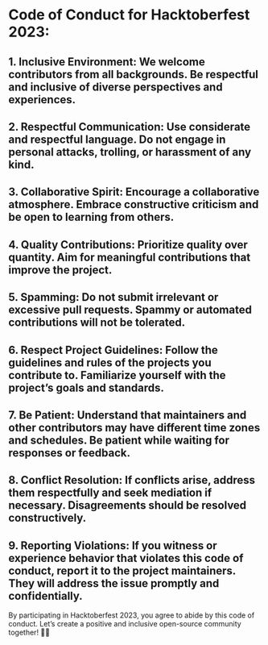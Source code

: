 # Code of Conduct for Hacktoberfest 2023:

## 1. Inclusive Environment: We welcome contributors from all backgrounds. Be respectful and inclusive of diverse perspectives and experiences.

## 2. Respectful Communication: Use considerate and respectful language. Do not engage in personal attacks, trolling, or harassment of any kind.

## 3. Collaborative Spirit: Encourage a collaborative atmosphere. Embrace constructive criticism and be open to learning from others.

## 4. Quality Contributions: Prioritize quality over quantity. Aim for meaningful contributions that improve the project.

## 5.  Spamming: Do not submit irrelevant or excessive pull requests. Spammy or automated contributions will not be tolerated.

## 6. Respect Project Guidelines: Follow the guidelines and rules of the projects you contribute to. Familiarize yourself with the project’s goals and standards.

## 7. Be Patient: Understand that maintainers and other contributors may have different time zones and schedules. Be patient while waiting for responses or feedback.

## 8. Conflict Resolution: If conflicts arise, address them respectfully and seek mediation if necessary. Disagreements should be resolved constructively.

## 9. Reporting Violations: If you witness or experience behavior that violates this code of conduct, report it to the project maintainers. They will address the issue promptly and confidentially.

By participating in Hacktoberfest 2023, you agree to abide by this code of conduct. Let’s create a positive and inclusive open-source community together! 🌟🤝
